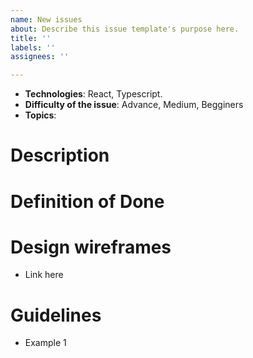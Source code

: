 ```yaml
---
name: New issues
about: Describe this issue template's purpose here.
title: ''
labels: ''
assignees: ''

---
```


* **Technologies**: React, Typescript.
* **Difficulty of the issue**: Advance, Medium, Begginers
* **Topics**: 

# Description



# Definition of Done


# Design wireframes

- Link here

# Guidelines
- Example 1
